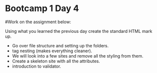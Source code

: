 Bootcamp 1 Day 4
================

#Work on the assignment below:

Using what you learned the previous day create the standard HTML mark up. 

+ Go over file structure and setting up the folders. 
+ tag nesting (makes everything cleaner).
+ We will look into a few sites and remove all the styling from them. 
+ Create a skeleton site with all the attributes. 
+ introduction to validator.     
